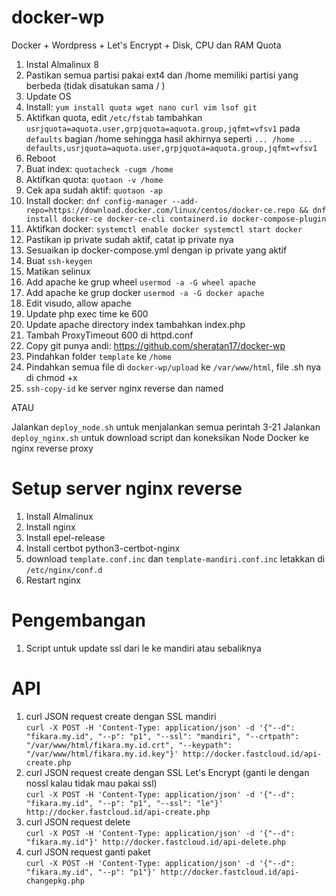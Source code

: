 # docker-wp
Docker + Wordpress + Let's Encrypt + Disk, CPU dan RAM Quota

1. Instal Almalinux 8
2. Pastikan semua partisi pakai ext4 dan /home memiliki partisi yang berbeda (tidak disatukan sama / )
3. Update OS
4. Install: `yum install quota wget nano curl vim lsof git`
5. Aktifkan quota, edit `/etc/fstab` tambahkan `usrjquota=aquota.user,grpjquota=aquota.group,jqfmt=vfsv1` pada `defaults` bagian /home sehingga hasil akhirnya seperti `... /home ... defaults,usrjquota=aquota.user,grpjquota=aquota.group,jqfmt=vfsv1`
6. Reboot
7. Buat index: `quotacheck -cugm /home`
8. Aktifkan quota: `quotaon -v /home`
9. Cek apa sudah aktif: `quotaon -ap`
10. Install docker: `dnf config-manager --add-repo=https://download.docker.com/linux/centos/docker-ce.repo && dnf install docker-ce docker-ce-cli containerd.io docker-compose-plugin`
11. Aktifkan docker: `systemctl enable docker systemctl start docker`
12. Pastikan ip private sudah aktif, catat ip private nya
13. Sesuaikan ip docker-compose.yml dengan ip private yang aktif
14. Buat `ssh-keygen`
15. Matikan selinux
16. Add apache ke grup wheel `usermod -a -G wheel apache`
17. Add apache ke grup docker `usermod -a -G docker apache`
18. Edit visudo, allow apache
19. Update php exec time ke 600
20. Update apache directory index tambahkan index.php
21. Tambah ProxyTimeout 600 di httpd.conf
22. Copy git punya andi: https://github.com/sheratan17/docker-wp
23. Pindahkan folder `template` ke `/home`
24. Pindahkan semua file di `docker-wp/upload` ke `/var/www/html`, file .sh nya di chmod +x
25. `ssh-copy-id` ke server nginx reverse dan named

ATAU

Jalankan `deploy_node.sh` untuk menjalankan semua perintah 3-21
Jalankan `deploy_nginx.sh` untuk download script dan koneksikan Node Docker ke nginx reverse proxy

# Setup server nginx reverse
1. Install Almalinux
2. Install nginx
3. Install epel-release
4. Install certbot python3-certbot-nginx
5. download `template.conf.inc` dan `template-mandiri.conf.inc` letakkan di `/etc/nginx/conf.d`
6. Restart nginx


# Pengembangan
1. Script untuk update ssl dari le ke mandiri atau sebaliknya

# API
1. curl JSON request create dengan SSL mandiri<br>
`curl -X POST -H 'Content-Type: application/json' -d '{"--d": "fikara.my.id", "--p": "p1", "--ssl": "mandiri", "--crtpath": "/var/www/html/fikara.my.id.crt", "--keypath": "/var/www/html/fikara.my.id.key"}' http://docker.fastcloud.id/api-create.php`
2. curl JSON request create dengan SSL Let's Encrypt (ganti le dengan nossl kalau tidak mau pakai ssl)<br>
`curl -X POST -H 'Content-Type: application/json' -d '{"--d": "fikara.my.id", "--p": "p1", "--ssl": "le"}' http://docker.fastcloud.id/api-create.php`
3. curl JSON request delete<br>
`curl -X POST -H 'Content-Type: application/json' -d '{"--d": "fikara.my.id"}' http://docker.fastcloud.id/api-delete.php`
4. curl JSON request ganti paket<br>
`curl -X POST -H 'Content-Type: application/json' -d '{"--d": "fikara.my.id", "--p": "p1"}' http://docker.fastcloud.id/api-changepkg.php`
